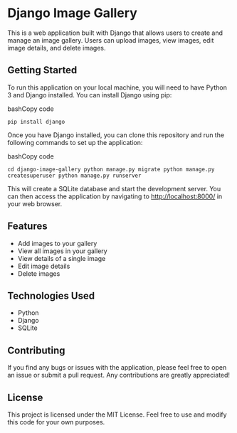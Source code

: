 ﻿
# Django Image Gallery

This is a web application built with Django that allows users to create and manage an image gallery. Users can upload images, view images, edit image details, and delete images.

## Getting Started

To run this application on your local machine, you will need to have Python 3 and Django installed. You can install Django using pip:

bashCopy code

`pip install django` 

Once you have Django installed, you can clone this repository and run the following commands to set up the application:

bashCopy code

`cd django-image-gallery
python manage.py migrate
python manage.py createsuperuser
python manage.py runserver` 

This will create a SQLite database and start the development server. You can then access the application by navigating to [http://localhost:8000/](http://localhost:8000/) in your web browser.

## Features

-   Add images to your gallery
-   View all images in your gallery
-   View details of a single image
-   Edit image details
-   Delete images

## Technologies Used

-   Python
-   Django
-   SQLite

## Contributing

If you find any bugs or issues with the application, please feel free to open an issue or submit a pull request. Any contributions are greatly appreciated!

## License

This project is licensed under the MIT License. Feel free to use and modify this code for your own purposes.
